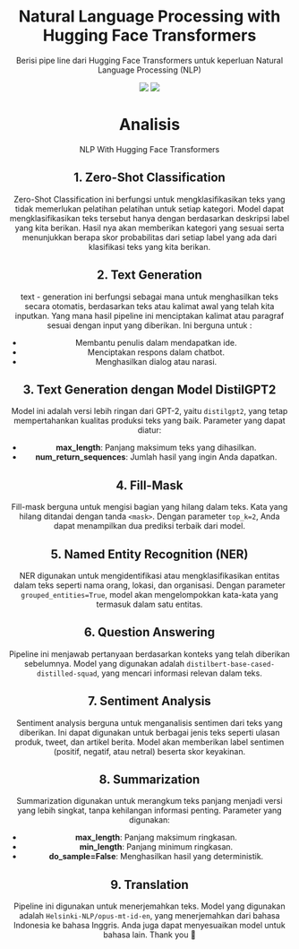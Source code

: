 <h1 align="center"> Natural Language Processing with Hugging Face Transformers </h1>
<p align="center"> Berisi pipe line dari Hugging Face Transformers untuk keperluan Natural Language Processing (NLP) </p>

<div align="center">

<img src="https://img.shields.io/badge/python-3670A0?style=for-the-badge&logo=python&logoColor=ffdd54">
<img src="https://img.shields.io/badge/jupyter-%23FA0F00.svg?style=for-the-badge&logo=jupyter&logoColor=white">

<h1 align="center"> Analisis </h1>

NLP With Hugging Face Transformers
## 1. Zero-Shot Classification

Zero-Shot Classification ini berfungsi untuk mengklasifikasikan teks yang tidak memerlukan pelatihan pelatihan untuk setiap kategori. Model dapat mengklasifikasikan teks tersebut hanya dengan berdasarkan deskripsi label yang kita berikan. Hasil nya akan memberikan kategori yang sesuai serta menunjukkan berapa skor probabilitas dari setiap label yang ada dari klasifikasi teks yang kita berikan.
## 2. Text Generation

text - generation ini berfungsi sebagai mana untuk menghasilkan teks secara otomatis, berdasarkan teks atau kalimat awal yang telah kita inputkan. Yang mana hasil pipeline ini menciptakan kalimat atau paragraf sesuai dengan input yang diberikan. Ini berguna untuk : 

- Membantu penulis dalam mendapatkan ide.
- Menciptakan respons dalam chatbot.
- Menghasilkan dialog atau narasi.

## 3. Text Generation dengan Model DistilGPT2

Model ini adalah versi lebih ringan dari GPT-2, yaitu `distilgpt2`, yang tetap mempertahankan kualitas produksi teks yang baik. Parameter yang dapat diatur:

- **max_length**: Panjang maksimum teks yang dihasilkan.
- **num_return_sequences**: Jumlah hasil yang ingin Anda dapatkan.

## 4. Fill-Mask

Fill-mask berguna untuk mengisi bagian yang hilang dalam teks. Kata yang hilang ditandai dengan tanda `<mask>`. Dengan parameter `top_k=2`, Anda dapat menampilkan dua prediksi terbaik dari model.

## 5. Named Entity Recognition (NER)

NER digunakan untuk mengidentifikasi atau mengklasifikasikan entitas dalam teks seperti nama orang, lokasi, dan organisasi. Dengan parameter `grouped_entities=True`, model akan mengelompokkan kata-kata yang termasuk dalam satu entitas.

## 6. Question Answering

Pipeline ini menjawab pertanyaan berdasarkan konteks yang telah diberikan sebelumnya. Model yang digunakan adalah `distilbert-base-cased-distilled-squad`, yang mencari informasi relevan dalam teks.

## 7. Sentiment Analysis

Sentiment analysis berguna untuk menganalisis sentimen dari teks yang diberikan. Ini dapat digunakan untuk berbagai jenis teks seperti ulasan produk, tweet, dan artikel berita. Model akan memberikan label sentimen (positif, negatif, atau netral) beserta skor keyakinan.

## 8. Summarization

Summarization digunakan untuk merangkum teks panjang menjadi versi yang lebih singkat, tanpa kehilangan informasi penting. Parameter yang digunakan:

- **max_length**: Panjang maksimum ringkasan.
- **min_length**: Panjang minimum ringkasan.
- **do_sample=False**: Menghasilkan hasil yang deterministik.

## 9. Translation

Pipeline ini digunakan untuk menerjemahkan teks. Model yang digunakan adalah `Helsinki-NLP/opus-mt-id-en`, yang menerjemahkan dari bahasa Indonesia ke bahasa Inggris. Anda juga dapat menyesuaikan model untuk bahasa lain.
  Thank you 🫡

